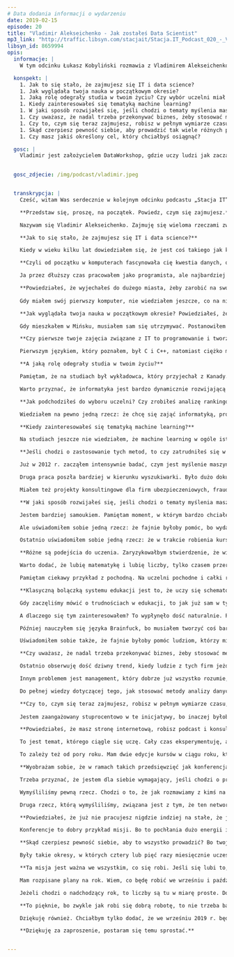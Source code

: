 ```yaml
---
# Data dodania informacji o wydarzeniu
date: 2019-02-15
episode: 20
title: "Vladimir Alekseichenko - Jak zostałeś Data Scientist"
mp3_link: "http://traffic.libsyn.com/stacjait/Stacja.IT_Podcast_020_-_Vladimir_Alekseichenko_-_Jak_zostae_Data_Scientist.mp3"
libsyn_id: 8659994
opis:
  informacje: |
    W tym odcinku Łukasz Kobyliński rozmawia z Vladimirem Alekseichenko na temat drogi, jaką przeszedł gość odcinka, aby zostać Data Scientist.

  konspekt: |
    1. Jak to się stało, że zajmujesz się IT i data science?
    1. Jak wyglądała twoja nauka w początkowym okresie?
    1. Jaką rolę odegrały studia w twoim życiu? Czy wybór uczelni miał duże znaczenie?
    1. Kiedy zainteresowałeś się tematyką machine learning?
    1. W jaki sposób rozwijałeś się, jeśli chodzi o tematy myślenia maszynowego?
    1. Czy uważasz, że nadal trzeba przekonywać biznes, żeby stosować metody data science, czy raczej wszyscy już o tym wiedzą?
    1. Czy to, czym się teraz zajmujesz, robisz w pełnym wymiarze czasu, czy jeszcze pracujesz? Jak to u ciebie wygląda dzisiaj?
    1. Skąd czerpiesz pewność siebie, aby prowadzić tak wiele różnych projektów?
    1. Czy masz jakiś określony cel, który chciałbyś osiągnąć?

  gosc: |
    Vladimir jest założycielem DataWorkshop, gdzie uczy ludzi jak zacząć stosować uczenie maszynowe w praktyce, między innymi tworzy [autorskie kursy online](http://www.dataworkshop.eu/pl/practical-machine-learning). Pomaga innym firmom zacząć stosować uczenie maszynowe we właściwy sposób, poszukując najpierw właściwy problem, a następnie rozwiązując go. Vladimir zdobywał doświadczenie zawodowe pracując w różnych obszarach informatyki, stykając się z różnorodnymi technologiami. Od 2008 pracuje w branży IT, od 2013 zajmuje się tematami związanymi z danymi i uczeniem maszynowym. Prowadzi podcast o sztucznej inteligencji - [BiznesMyśli](http://biznesmysli.pl/). Uczestniczy w konkursach Kaggle'a. Uwielbia pomagać innym, analizować dane i podróżować - odwiedził 30 krajów.

  
  gosc_zdjecie: /img/podcast/vladimir.jpeg


  transkrypcja: |
    Cześć, witam Was serdecznie w kolejnym odcinku podcastu „Stacja IT”. Dzisiaj mamy przyjemność porozmawiać z Vladimirem Alekseichenko.

    **Przedstaw się, proszę, na początek. Powiedz, czym się zajmujesz.**

    Nazywam się Vladimir Alekseichenko. Zajmuję się wieloma rzeczami związanymi z myśleniem maszynowym albo tzw. sztuczną inteligencją. Prowadzę podcast na temat sztucznej inteligencji o nazwie „Biznes myśli”, szkolenie „Data workshop”, kursy on-line o uczeniu maszynowym, ale również konferencję, która odbywa się w październiku każdego roku. Jedną z moich większych inicjatyw jest coś w rodzaju konsultingu. Polega to na tym, że zgłasza się do nas firma, która potrzebuje wdrożyć u siebie myślenie maszynowe, ale czegoś jej brakuje, np. umiejętności, konkretnej wiedzy, zmiany w architekturze itp. My pomagamy jej znaleźć tę brakującą część, żeby to zaczęło działać.

    **Jak to się stało, że zajmujesz się IT i data science?**

    Kiedy w wieku kilku lat dowiedziałem się, że jest coś takiego jak komputer, nie wiedziałem, czym on jest, ale już mnie to pociągało. Nie miałem komputera jeszcze przez dłuższy czas, ale gdy w szkole jeden z nauczycieli zauważył, że mam do tego pasję, pozwalał mi zostawać po lekcjach, bym robił pierwsze kroki w poznawaniu, jak działa komputer. Dzięki temu uczyłem się klawiatury. Poznałem też Excela. Dla mnie właśnie Excel wiązał się z myśleniem maszynowym. Moje pierwsze odkrycie wiązało się z tym, że maszyna może myśleć – że jeżeli zakodujesz pewne wzory i zależności, to program podpowiada, jaką decyzję masz podjąć. Oczywiście chodzi tu o wzory, ale dla mnie to była inspiracja. Poczułem, że to jest niesamowicie ciekawe i ma w sobie niesamowity potencjał na przyszłość. Gdy miałem 14–15 lat, pojechałem do Mińska. Sam musiałem się wtedy utrzymywać. Udało mi się zarobić na pierwszy laptop, którego dysk twardy miał pojemność 1 GB. 

    **Czyli od początku w komputerach fascynowała cię kwestia danych, obliczeń. Bo te początki u różnych ludzi są inne – niektórzy zaczynają od gier lub od oprogramowania, którego rodzice używali.**

    Ja przez dłuższy czas pracowałem jako programista, ale najbardziej kręciły mnie tematy związane z liczbami i myśleniem koncepcyjno-strategicznym. Jeżeli częściowo da się zmapować ten proces, zautomatyzować go, to mnie to niesamowicie cieszy. Czuję satysfakcję, gdy udaje się przenieść jakiś kawałek logiki, który wykonuje się w sposób manualny, i komputer to robi w sposób jednoznaczny. Gdy byłem w Mińsku, moja mama pracowała i robiła co miesiąc raporty. Tworzyła dużą tabelkę, w której trzeba było coś podsumować. Wyniki musiały się zgadzać. Siedziała z kalkulatorem i te rzeczy przerabiała. Wiedziałem, że przydałby się do tego Excel. Okazało się, że wystarczy wprowadzić dane, i on to wszystko podsumuje. Takie rzeczy mnie napędzają. Wtedy poczułem satysfakcję.

    **Powiedziałeś, że wyjechałeś do dużego miasta, żeby zarobić na swój pierwszy komputer. Do czego był on ci wtedy potrzebny? Do programowania?**
    
    Gdy miałem swój pierwszy komputer, nie wiedziałem jeszcze, co na nim robić. Z jednej strony wykonywałem dość chaotyczne kroki, nie wiedząc, dlaczego robię to czy tamto, a jak to analizowałem, okazywało się to logiczne. Ja wtedy w ogóle nie wiedziałem, czym jest programowanie. Być może gdzieś coś o tym słyszałem, ale totalnie nie wiedziałem, co to jest. Potem pojawił się internet, dzięki czemu na forach dowiadywałem się, czym jest Linux, i zacząłem zgłębiać wiele tematów związanych z programowaniem, tak że w wieku 17–18 lat zacząłem programować różne rzeczy. Moje zaangażowanie w to było niesamowite. Nie miałem jeszcze wtedy dzieci i rodziny, więc mogłem poświęcać się temu na 100%. Jeden dzień zgłębiania tego tematu porównywalny jest do tygodnia czy miesiąca na studiach.

    **Jak wyglądała twoja nauka w początkowym okresie? Powiedziałeś, że dużo uczyłeś się sam, ale pewnie w liceum czy na studiach pojawiło się coś, co pozwoliło ci pójść krok dalej.**

    Gdy mieszkałem w Mińsku, musiałem sam się utrzymywać. Postanowiłem znaleźć miejsce, w którym będę mógł skupić się na tym, aby się tylko uczyć. Uznałem, że warto przeprowadzić się do Polski. W tej decyzji kierowałem się bardziej emocjami niż argumentami – chociaż teraz wiem, że to była dobra decyzja. Udało mi się znaleźć miejsce w Krakowie na Akademii Górniczo-Hutniczej. Dzięki temu mogłem się skupić na tym, aby poznawać jeszcze bardziej tematykę związaną z programowaniem. W akademiku miałem dostęp do biblioteki i internetu. Pierwszy rok studiów był dla mnie bardzo ciekawy, bo wielu rzeczy się nauczyłem. Co prawda niektóre rzeczy na uczelni mnie frustrowały, gdyż było zbyt wiele tematów biurokratycznych. Jestem wdzięczny za to początkowe wsparcie, za stworzenie mi warunków, jednak zrozumiałem, że uczy się tam starszych rzeczy, wiele dostępnych było już w internecie. Zacząłem rozglądać się za tym, co można byłoby robić samodzielnie. Na drugim roku zacząłem pracować. W międzyczasie stworzyłem firmę do robienia stron internetowych. Zrobiłem wiele projektów. I tak to się zaczęło rozkręcać.

    **Czy pierwsze twoje zajęcia związane z IT to programowanie i tworzenie stron?**

    Pierwszym językiem, który poznałem, był C i C++, natomiast ciężko mi było znaleźć pracę, używając tego języka. W sumie teraz można ją znaleźć, ale to jest dość niszowe i trzeba mieć odpowiednie kontakty. Pamiętam, że w 2007 r. tworzenie stron internetowych to był bardzo gorący temat i było zapotrzebowanie na programistów. Ja się wtedy w to zaangażowałem. Dzięki temu poznałem tematy frontendowe, HTML, JavaScript i PHP. Przesiedziałem w tym ok. trzy lata. Potem od tego odszedłem, bo mi się znudziło.

    **A jaką rolę odegrały studia w twoim życiu?**

    Pamiętam, że na studiach był wykładowca, który przyjechał z Kanady. Był Polakiem, który bardzo wcześnie wyjechał najpierw do Stanów, potem do Kanady, a mając ponad 50 lat, wrócił do Polski na AGH. Nie skupiał się w ogóle na tematach procesowych, biurokratycznych, tylko na tym, aby przekazać treść. Prowadził zajęcia o języku OCaml – jest to język funkcyjny i nieszczególnie mi się podobał, ale przez to, że ten wykładowca miał tyle pasji i chęci do tłumaczenia, chciało mi się chodzić na te zajęcia, bo wiele innych zajęć było przestarzałych albo mało twórczych. Na studiach poznałem też kilku ludzi z pasją, którzy otworzyli mi oczy bądź wskazali kierunek, to, jak oni myślą. Dla mnie ważne jest to, by poznać kogoś, kto jest znacznie bardziej zaangażowany niż ja, i zobaczyć, jak on myśli, co robi, jak działa, aby dogonić go w pewnych obszarach.

    Warto przyznać, że informatyka jest bardzo dynamicznie rozwijającą się dziedziną. Bardzo ciężko stosować w niej stare wzorce. Nie jest tak, że uczysz się raz w życiu i przekazujesz tę wiedzę dalej, bo ona szybko się starzeje. Pamiętam, że wykładowcy z matematyki i fizyki to byli świetni ludzie, tylko ja mniej się interesowałem tymi tematami, bo nie wiedziałem, jak to zastosować, a dla mnie ważna jest umiejętność stosowania wiedzy. Ale gdyby moim celem było nauczenie się tylko matematyki albo tylko fizyki, to byłbym znacznie bardziej zadowolony z uczenia.

    **Jak podchodziłeś do wyboru uczelni? Czy zrobiłeś analizę rankingów uczelni, opinii o nich, brałeś pod uwagę względy ekonomiczne?**

    Wiedziałem na pewno jedną rzecz: że chcę się zająć informatyką, programowaniem i zrozumieniem działania komputera. Przy wyborze uczelni raczej nie kierowałem się rankingami. W miarę moich możliwości pytałem ludzi i słyszałem, że AGH jest dość wysoko, chociaż pamiętam, że AGH myliłem z SGH, która znajduje się w Warszawie. Ostatnio nawet byłem na SGH i robiłem tam jedną prezentację. Jestem pod wrażeniem, jak uczelnia próbuje się otworzyć na świat i być bardziej dynamiczna, adaptująca te zmiany. Miałem też na uwadze Uniwersytet Warszawski i Politechnikę Warszawską, ale w obu przypadkach powiedzieli mi „nie”, bo uważali, że nie poradzę sobie, ponieważ moja matematyka była wtedy słabsza. Po pierwszym roku na AGH zostało mniej niż połowa grupy, właśnie przez to, że nie poradzili sobie z matematyką i fizyką. Ale u mnie jakoś to poszło. Myślę, że gdyby przyjęli mnie na którąś z tych uczelni warszawskich, to jeszcze szybciej rozwinąłbym skrzydła.

    **Kiedy zainteresowałeś się tematyką machine learning?**

    Na studiach jeszcze nie wiedziałem, że machine learning w ogóle istnieje. Mnie interesują liczby, to, żeby je poukładać, aby jakieś procesy działały szybciej, efektywniej, sprawniej, powtarzalnie i bez błędów. Takie rzeczy mnie kręcą i motywują. Gdy ostatnio miałem parę dni wolnego od pracy, zdałem sobie sprawę, że mój mózg potrzebuje liczb, aby odpoczywać. Aby poczuć się bardziej komfortowo, muszę o czymś myśleć, coś rozważać, optymalizować. Nie mógłbym żyć, nie analizując jakiegoś procesu. A tak się składa, że uczenie maszynowe zawiera w sobie po pierwsze liczby, a po drugie – myślenie koncepcyjne i strategiczne. Musisz poukładać te klocki w taki sposób, żeby to się połączyło i zaczęło działać. Mam szczęście, że to, co bardzo lubię, jest teraz bardzo potrzebne, bo chociażby 50 lat temu, gdy myślenie maszynowe zaczynało się pojawiać, ludzie, którzy mieli podobne do moich potrzeby, mieli trochę gorzej i bardziej pod górkę. To były tematy tylko akademickie i czasem były granty, czasem nie. W dzisiejszych czasach uczenie maszynowe jest bardzo potrzebne i czuję wdzięczność, że żyję właśnie teraz.

    **Jeśli chodzi o zastosowanie tych metod, to czy zatrudniłeś się w jakiejś firmie, czy uczestniczyłeś w jakichś projektach?**

    Już w 2012 r. zacząłem intensywnie badać, czym jest myślenie maszynowe. Zacząłem to wdrażać w jakieś miniprojekty, te hobbystyczne również. Ale potem zrozumiałem, że muszę wyrobić sobie minimum, aby zatrudnić się jako data scientist. Tak się stało i przez prawie dwa lata pracowałem jako data scientist. Robiłem różne rzeczy, np. architekturę big data. Później wpinaliśmy w to różne modele. Byłem odpowiedzialny za prognozowanie popytu. I tematy przeplatane z big data, czyli Hadoop, Spark mi się pojawiał albo raporty w real time, czyli uczenie maszynowe, gdzie ten model wpinamy do strumienia danych i w czasie rzeczywistym prognozujemy jakieś tam rzeczy, anomalie. To były pierwsze prace.

    Druga praca poszła bardziej w kierunku wyszukiwarki. Było dużo dokumentów porozrzucanych w przeróżny sposób, w różnych formatach. I trzeba było zbudować tę architekturę, która potrafi robić coś bardziej skomplikowanego, niż poszukiwać po nazwie pliku. Wystarczy wpisać fragment słowa, zdania i ona znajdzie coś podobnego. Potem zrobiłem jeszcze kilka innych projektów, m.in. katalog. O co chodzi? Wyobraźmy sobie stół, który składa się różnych części, np. nóżek, śrubek itp. To wszystko możemy poukładać sobie i stworzyć hierarchię. Jeśli coś będzie bardziej skomplikowane niż stół, to będzie zawierało więcej części. Tych części może być miliony. Ten milion części trzeba poukładać w tym katalogu – i to było już robione manualnie. Tylko że życie jest bardziej skomplikowane. W firmie różne rzeczy się dzieją, firmy się czasem łączą. Każda z nich ma swój własny katalog, dwie gałęzie równolegle żyją. Mając miliony takich węzłów, zrobienie tego w sposób manualny staje się wręcz niemożliwe, bo to jest bardzo skomplikowane. Wtedy wymyśliłem kilka technik, aby to zautomatyzować. Była metoda hybrydowa, kiedy model coś prognozował, potem weryfikowaliśmy małą próbkę. Później model znów się usprawniał, znów coś tam prognozował. To się sprowadziło do tego, że mogliśmy w locie robić prognozowanie, do którego węzła można podpiąć nową część, bo te części non stop się tworzą. A po drugie wykryliśmy sporo duplikatów w tym całym drzewie. Coś z tym można było zrobić. Co prawda też nie jest to takie trywialne, bo tam jest milion różnych zależności, ale przynajmniej jest informacja: tak, możemy to jakoś optymalizować. I takie projekty były na etacie.

    Miałem też projekty konsultingowe dla firm ubezpieczeniowych, fraudy, wykrywanie oszustw, policzenie się z jakimś złem mnie bardzo nakręca. Dość często firmy, które mogą manipulować i w ten sposób zarabiać, są bardziej rozwinięte, jeżeli chodzi o ilość danych i możliwość zastosowania myślenia maszynowego. Dostaję różne propozycje od różnych firm, np. chwilówka, szybka pożyczka, bo oni mają sporo danych. Korzystając z myślenia maszynowego, mogą mieć jeszcze lepsze wyniki. Jako inżynier mogę zrobić jakieś zadanie, ale jakie będą tego skutki? Z jednej strony winna jest temu ta firma, z drugiej strony ona realizuje swoje cele twoimi rękami, więc zwykle mówię „nie”.

    **W jaki sposób rozwijałeś się, jeśli chodzi o tematy myślenia maszynowego?**

    Jestem bardziej samoukiem. Pamiętam moment, w którym bardzo chciałem wejść do uczenia maszynowego, bo tak śmiesznie się złożyło, że już w głowie wyobraziłem sobie takie drzewo decyzyjne. Potem się okazało, że ktoś już to zrobił, i to mnie mocno zainspirowało. Wiedziałem, że to jest kierunek, w którym chcę się rozwijać. Znalazłem wtedy kurs i książkę na ten temat, ale to było za bardzo skomplikowane. Wiedziałem, że to było ciekawe, ale nic nie rozumiałem. Pamiętam, ile musiałem się namęczyć, kilka razy poddać, żeby mi się udało. Mnie zawsze łatwiej i przyjemniej jest zobaczyć kawałek kodu, który działa, i mieć możliwość coś tam podebugować, pozmieniać, uczyć się namacalnie, niż zobaczyć jakieś skomplikowane wzory. Po czasie zrozumiałem, że matematyka to jest język, tak jak Python czy Java. Zauważyłem, że dość często jest to zamknięte środowisko, więc musisz zostać wtajemniczony, żeby to rozwijać. Gdy już przebrnąłem przez te początki, wtedy zacząłem tworzyć pierwsze modele i wiele nauczyłem się poprzez praktykę, bo na początek uruchamiasz model, dostajesz jakiś wynik, cieszysz się jak dziecko i już myślisz, że coś umiesz, a potem poślizgniesz się parę razy, coś tam totalnie nie działa, bo model się przyuczył albo była jakaś głupia korelacja, a nie uogólnienie, rozwiązanie itd. Ileś tam iteracji musiałem popełnić, i nadaj je popełniam, bo ciągle się uczę.

    Ale uświadomiłem sobie jedną rzecz: że fajnie byłoby pomóc, bo wydaje mi się, że jest dużo ludzi, którzy są w podobnej sytuacji, pokazać im, że można wejść do tego obszaru z zupełnie innej strony. To wcale nie oznacza, że to jest gorsze bądź lepsze, po prostu jeżeli twój umysł działa na takich obrotach i rozumie taki język, to chyba lepiej spróbować z tej strony. Po co się męczyć! Jak są jedne drzwi, to są też drugie drzwi. Po co próbować wejść przez te złe, które nie są dla danej osoby naturalne? Lepiej wejść przez te bardziej namacalne. Tu dodatkowo pomogło mi to, że z myśleniem maszynowym pracowałem dobrych parę lat, więc dla mnie nie było trudności na poziomie debugowania kodu. Jak czegoś nie rozumiałem, zaczynałem debugować, linijka po linijce, robiłem notatki, wykresy itp. 

    Ostatnio uświadomiłem sobie jedną rzecz: że w trakcie robienia kursu w ogóle nie ma ani jednego wzoru. Przeglądając inne kursy, widzę, że one dość często się powtarzają, bo przekazują wprost tę samą wiedzę. Gdy jeden nauczyciel przekazał wiedzę w taki sposób, inni również dalej przekazują ją to w taki sam sposób. Dzięki wielu kursom i uczeniu się metodą prób i błędów udało mi się tę wiedzę absorbować w zupełnie inny sposób. Niektórzy dość kontrowersyjnie mówią, że to nie działa, ale nie potrafią tego udowodnić matematycznie. To jednak sporadyczne przypadki.

    **Różne są podejścia do uczenia. Zaryzykowałbym stwierdzenie, że większość ludzi woli coś zrozumieć na intuicyjnych przykładach i zobaczyć, jak to działa w praktyce, nie zaczynać od suchego wzoru. Żeby tak po suchym wzorze móc sobie wyobrazić wszystko to, co jest konsekwencją tego wzoru, to już trzeba mieć duże doświadczenie w czytaniu języka matematyki i rozumieć, co się za tym kryje. Myślę, że to dobre i naturalne podejście, które pozwala później wrócić do tych wzorów. Jak już zrozumie się coś intuicyjnie, to łatwiej te wzory zrozumieć.**

    Warto dodać, że lubię matematykę i lubię liczby, tylko czasem przeraża mnie wiedza teoretyczna. To wynika bardziej z osobowości, ja wolę bardziej praktykę. Gdy mam wiedzę i nie wiem, jak ją zastosować, czuję, jakbym marnował czas. W matematyce teoretycznej tego jest akurat dużo. I to OK, że są ludzie, którzy to uwielbiają, bo oni to wymyślają, potem mija czas i ktoś to wdraża w taki czy inny sposób. 

    Pamiętam ciekawy przykład z pochodną. Na uczelni pochodne i całki robiłem dobrze, bezproblemowo, ale ich nie rozumiałem. Robiłem je jak robot, totalnie tego nie czując. Gdy zacząłem pracować z deep learningiem albo z gradient boostingiem, to tam cały czas przewijała się ta pochodna. W związku z tym musiałem lepiej wiedzieć, czym ona jest. Próbując sam sobie ją wyjaśnić, rozrysowałem sobie różne przykłady i jeszcze raz musiałem przerobić te materiały, żeby wyczuć, czym jest pochodna. Wtedy poczułem, że to ma sens, że jest sens, żeby ją rozumieć i umieć. Odczuwam frustrację, gdy nie rozumiem, po co coś jest.

    **Klasyczną bolączką systemu edukacji jest to, że uczy się schematów i egzaminuje z nich, najczęściej bez dążenia do tego, aby uczniowie, studenci zrozumieli głębiej, po co to zostało w ogóle wymyślone. Może to kwestia tego, że to drugie podejście jest trudniejsze, bo wymaga więcej czasu i zaangażowania od nauczyciela. Jest to niewątpliwie problem klasycznego systemu edukacji. Czy z tych refleksji wynikło twoje zainteresowanie tym, żeby samemu jakąś edukację, dydaktykę prowadzić i zainteresować się tematyką kursów?**

    Gdy zaczęliśmy mówić o trudnościach w edukacji, to jak już sam w tym temacie siedzę, to rozumiem, na ile dany temat jest skomplikowany i na ile faktycznie nauczyciel czy osoba, która próbuje przekazać wiedzę, musi się poświęcić. To, co zrozumiałem, to to, że jeśli wewnątrz cię to nie kręci, nie czujesz satysfakcji, to lepiej tego nie robić. Nauczyciel ma wpływ na setki ludzi w ciągu swojego życia. I to konkretny. Albo ich zainspiruje, albo zniechęci. Dlatego jest to odpowiedzialny zawód, podobnie jak lekarz. To dwa zawody, które uważam za jedne z najbardziej odpowiedzialnych społecznie, bo oni budują ludzi, otoczenie, to, jak żyjemy.

    A dlaczego się tym zainteresowałem? To wypłynęło dość naturalnie. Pamiętam, że zajmowałem się wtedy programowaniem, byłem tech leadem w jednej z firm. Frustrowało mnie to, że ludzie nie chcą poukładać tego kodu ładniej. Nie wiedziałem dlaczego. Badając temat, zrozumiałem, że ludzie tego nie rozumieją. Dotarło do mnie, że jesteśmy na różnych poziomach, mamy różne zainteresowania i motywacje. Pomyślałem, żeby zrobić takie wewnętrzne spotkanie w zespole, by zacząć tę wiedzę przekazywać. Mój przełożony stwierdził, że to świetny pomysł. To mnie zmotywowało. To jest ta ważność tych słów w odpowiednim czasie. Na początku było trochę słabo, bo próbowałem bardziej przekazywać cytaty z książki, niż mówić po swojemu. Potem załapałem, że nie chodzi o czytanie książek wspólnie, nawet jeśli to jest streszczenie, tylko chodzi o własne doświadczenie, co ja o tym myślę. W ten sposób to się rozwijało. Dodatkowo jestem introwertykiem, z ludźmi miałem słaby kontakt. Teraz dużo występuję publicznie i ludzie nie wierzą, że taki byłem. Musiałem nauczyć się mówić do ludzi, przełamać wewnętrzne bariery. Mój analityk się włącza, bo obserwowałem, co działa, co nie działa, co motywuje ludzi, co nie. To był taki poligon do testów, jak należy mówić, żeby ludzie czuli się komfortowo.

    Później nauczyłem się języka Brainfuck, bo musiałem tworzyć coś bardziej skomplikowanego. Nauczyłem się trochę Haskella, potem napisałem interpretator w Haskellu. Pokazywałem, jak to można zrobić – to były takie meet-upy lokalne. Wtedy poczułem, że lubię dzielić się czymś, co umiem. Satysfakcjonowało mnie to, że potrafię to jakoś inaczej wytłumaczyć, że mówię to prostym, chłopskim językiem, dzięki czemu ludzie łapią całą ideę, ten cały entuzjazm w tym, o czym mówię. Potem mi za to dziękują, co mnie bardzo motywowało.

    Uświadomiłem sobie także, że fajnie byłoby pomóc ludziom, którzy mieli podobne problemy do moich. Zacząłem robić spotkania z uczeniem maszynowym. Najpierw to były spotkania na meet-upach, później warsztaty przy konferencjach. Szło to bardzo dobrze i sprawnie. Dostawałem wysokie opinie, ale na pytanie, czy inni wykorzystują tę wiedzę w swojej pracy, oceny były dość słabe. I to mnie martwiło. Gdy rozważyłem, dlaczego tak jest, okazywało się, że dana osoba przychodzi na moje szkolenie, aby poszerzyć swoje horyzonty, ale potem wraca do swojej codziennej pracy. Zastanawiałem się, co z tym zrobić, ale chodzenie od firmy do firmy się nie skalowało. Uznałem, że warto zacząć mówić o tym głośniej, tłumaczyć biznesom, że myślenie maszynowe ma sens, że to działa, tylko trzeba do tego odpowiednio podejść, nagłaśniać ten temat i pokazywać korzyści.

    **Czy uważasz, że nadal trzeba przekonywać biznes, żeby stosować metody data science, czy raczej wszyscy już o tym wiedzą? Na jednej z konferencji słyszałem anegdotę, że ktoś siedzi sobie w jakimś barze w małym miasteczku w Stanach i spotyka tam barmana. Mówi mu, że zajmuje się myśleniem maszynowym. Na to barman cały rozpromieniony odpowiada: „Dzięki temu uczeniu maszynowemu będziemy mogli to i tamto, każdy problem rozwiązany”. Ten człowiek musiał barmanowi tłumaczyć, że jeszcze wiele problemów trzeba będzie rozwiązać. Morał z tej historyjki był taki, że o ile kiedyś trzeba było przekonywać menedżerów do tego, że wiele problemów można rozwiązać dzięki myśleniu maszynowemu, to teraz często jest odwrotnie i to menedżerowie są zdziwieni, że jeszcze tego nie umiemy.**

    Ostatnio obserwuję dość dziwny trend, kiedy ludzie z tych firm jeżdżą na tego typu konferencje, czytają te słynne artykuły i są nakręceni, aby zacząć to stosować, spieszą się z zatrudnianiem data scientist. Tworzą zespół, który później się rozsypuje, bo nie od tej strony się zaczyna. Najpierw trzeba zrozumieć, gdzie, co, jak, prototyp, a potem zatrudniamy zespół. Czasem jest mylne wrażenie, że ten data scientist to taka magia, że wystarczy zatrudnić jednego magika albo ich zespół, oni coś tam zrobią, a firma będzie zarabiać. To tak nie działa. Ten problem próbuję też rozwiązywać w swoim podcaście, żebyśmy robili to rozsądnie. Jest milion możliwości, żeby się pomylić, a tylko jedna czy kilka, które działają. Jeżeli wyważysz odpowiednio ścieżki, odnajdziesz, gdzie się znajdują w twoim procesie biznesowym, to wiele zyskasz. Teraz jest ten moment, gdy można się jeszcze bardzo wyróżnić. Ale lepiej robić to zdroworozsądkowo, a nie szybko.

    Innym problemem jest management, który dobrze już wszystko rozumie, tylko dość często musi minąć pewien czas, żeby ta wiedza przepłynęła przez jednostkę w tej firmie, przez różne szczeble w niej istniejące, aby tam też zobaczyli, jaki ma to sens. Dość częstym problemem jest to, że ta architektura nie jest na to przygotowana, zupełnie do czego innego była tworzona i wymaga wielu przeróbek, a to często jest kosztowne. Trzeba więc przemyśleć, jak to zrobić, aby to nie było zbyt drogie i jak najszybciej przynosiło korzyści.

    Do pełnej wiedzy dotyczącej tego, jak stosować metody analizy danych w organizacji, żeby to przynosiło efekt, jeszcze sporo brakuje. Natomiast ta historyjka miała pokazać, że marketingowo już temat został sprzedany i wiele osób wie, że w zasadzie wszystko już powinniśmy umieć rozwiązać, tylko jeszcze trzeba dograć szczegóły.

    **Czy to, czym się teraz zajmujesz, robisz w pełnym wymiarze czasu, czy jeszcze pracujesz? Jak to u ciebie wygląda dzisiaj?**
    
    Jestem zaangażowany stuprocentowo w te inicjatywy, bo inaczej byłoby ciężko. W kwietniu pracowałem jeszcze w General Electric. Przed rezygnacją z niego coraz bardziej byłem świadomy tego, że brakuje mi czasu, aby te pomysły pchać do przodu. Gdy teraz już pracuję w pełnym wymiarze, nadal nie rezygnuję z tych inicjatyw. Bo tych tematów jest coraz więcej. Próbujesz to wszystko priorytetyzować, żeby robić te najważniejsze rzeczy, niekoniecznie pilne, ale czasem dużym wyzwaniem jest to, żeby z tym wszystkim się wyrobić.

    **Powiedziałeś, że masz stronę internetową, robisz podcast i konsulting. Czy dzielisz sobie czas pracy na sztywno w ciągu tygodnia? Bo jako taki samodzielny przedsiębiorca musisz dbać o to, by o te poszczególne priorytety zadbać. Czy jest tak, że tym, co w danej chwili jest ważne, się zajmujesz i inne rzeczy czekają?**

    To jest temat, którego ciągle się uczę. Cały czas eksperymentuję, aby to poukładać. Czasem próbuję takiej techniki, że jeden dzień jest przeznaczony na podcast, drugi na coś innego, trzeci na coś jeszcze innego. To czasem działa, czasem nie. Natomiast gdy organizuję konferencję, nie mogę sobie pozwolić, by dany dzień poświęcać tylko na nią, bo ktoś ci napisze ważnego maila w drugi dzień, więc nie możesz czekać tydzień, tylko musisz natychmiast odpowiedzieć. Dlatego próbuję cały czas eksperymentować. 

    To zależy też od pory roku. Mam dwie edycje kursów w ciągu roku, które zaczynają się w październiku i w lutym. Każdy z nich trwa ok. dwóch miesięcy. Konferencje odbywają się jesienią. Zwykle staram się poświęcać jeden dzień w tygodniu na konsulting. Pomagają mi przy tym też inne osoby, bo nie jest tak, że tylko ja to robię.

    **Wyobrażam sobie, że w ramach takich przedsięwzięć jak konferencja potrzebujesz jakiegoś zespołu czy współpracowników, którzy ci pomagają. Czy współpracujesz z nimi na stałe, czy raczej projektowo?**

    Trzeba przyznać, że jestem dla siebie wymagający, jeśli chodzi o projekty, podobnie jeśli chodzi o ludzi, z którymi współpracuję. Mam trzyosobowy zespół. Te osoby zatrudnione są stałe. Gdy zbliża się konferencja, wspierają nas też inne osoby. Jedna z tych trzech osób odpowiedzialna jest za wszystkie kontakty i komunikację na zewnątrz. Moją rolą jest dobranie prelegentów, tematów, poukładanie tego w logiczną całość. Gdy robimy konferencję, robimy tzw. event storming, który polega na tym, że zbieramy się jako zespół i rozważamy, jaką wartość dodaną możemy wnieść dla uczestników. Robimy taki brainstorming, analizujemy budżet i różne możliwości działania. 

    Wymyśliliśmy pewną rzecz. Chodzi o to, że jak rozmawiamy z kimś na konferencji, to nie wiemy, kim są ludzie, do których chcemy podejść – fajnie byłoby porobić jakieś tagi, naklejki, z którymi dane osoby by się identyfikowały. Polega to na tym, że dostajesz cały stos naklejek i wybierasz te, które pasują do ciebie. W ten sposób ludzie się oznaczają i to było bardzo wygodne. Uczestnicy zauważyli, że jeszcze nie zacząłeś rozmowy, a już wiesz, kim jest ta osoba, czy ona poszukuje pracy, czy chce kogoś zatrudnić, na czym się zna.

    Druga rzecz, którą wymyśliliśmy, związana jest z tym, że ten networking na konferencjach zwykle działa średnio. Zastanawialiśmy, dlaczego to działa źle, jakie są problemy, jak to usprawnić. Tu powiem wprost, że konferencja to dla nas obszar, na którym są straty, bo nie mamy żadnych sponsorów. Brak sponsorów to była świadoma decyzja, bo oni dość mocno psują jakość. Taka zwykła konferencja wiele traci przez to, że tam jest dużo sponsoringu. Więc na tej inicjatywie nie zarabiam. Ale sam proces tworzenia konferencji i taka wewnętrzna realizacja jest bardzo fajna. Te konferencje zaczynają się ok. 8 rano, a kończą o 18. I większość ludzi zostaje. Zadałem kiedyś pytanie, czy jest sens robić kolejną edycję. Ludzie zaczęli mocno klaskać, a ja poczułem tę chęć i motywację, by robić to dalej.

    **Powiedziałeś, że już nie pracujesz nigdzie indziej na stałe, że jesteś samodzielnym przedsiębiorcą. Które z tych obszarów działalności są dla ciebie źródłem przychodu, a które spełnieniem jakiejś misji albo działaniem promocyjnym? Czy ta część konsultingowa jest dla ciebie bardziej istotna od strony przychodowej czy szkoleniowej? Po co w tym wszystkim te konferencje i podcast?**

    Konferencje to dobry przykład misji. Bo to pochłania dużo energii i to musi się kręcić. Gdyby to się nie kręciło, to by się nie opłacało. Ale dusza i serce mówi, że to ma sens, bo to dokłada kolejną cegiełkę do tego, co robię. A próbuję stworzyć takie bardziej rozwinięte środowisko do rozwoju z uczeniem maszynowym. Nie tylko kursy on-line, konferencje i toury. Pomysły są różne. To, za co firma się utrzymuje i daje możliwość rozwoju, to przede wszystkim kursy, szkolenia i konsulting.

    **Skąd czerpiesz pewność siebie, aby to wszystko prowadzić? Bo twoje początki musiały być trudne. Wyjazd do stolicy, przeprowadzki, przystosowanie do nowego środowiska, nauka nowych rzeczy, a teraz wyjście do ludzi i ich nauczanie. Musi tu być jakaś iskra, która powoduje, że potrafisz i chcesz to robić, i że to będzie z korzyścią dla innych.**

    Były takie okresy, w których cztery lub pięć razy miesięcznie uczestniczyłem w różnych konferencjach. Dostaję takie informacje zwrotne, że miałem szczęście i łatwiejsze życie. A ja zastanawiam się, skąd bierze się takie złudzenie, że mam łatwiejsze życie. Doszedłem do wniosku, że oni widzą tylko część mnie. Na konferencji jestem nakręcony, entuzjastyczny, widać u mnie pasję, ale jest jeszcze ta część mniej widoczna, kiedy pewność siebie jest we mnie znacznie mniejsza. Jest takie wahanie, czy to, co robię, ma sens i czy to dąży w ogóle w dobrym kierunku, czy nie zapędzam się w kozi róg. I czy to, co tworzę, na pewno jest wartościowe dla ludzi, czy to jest tylko działanie marketingowe, które nakręca coś, co potem zupełnie nie ma sensu. Czy jednak to jest coś znacznie głębszego i wpływa na to, co ludzie myślą, co potem robią z tą informacją. „Biznes myśli” to podcast, w który dość dużo inwestuję, bo ok. 30 tys. rocznie. Ale bardzo mnie cieszy, gdy ktoś mi dziekuje za to, co robię. Mnie to wtedy bardziej inspiruje niż zarabianie pieniędzy. Bo pieniądze są ulotne, a to przeżycie zostaje głęboko we mnie. Dzięki temu mam poczucie, że to, co robię, ma sens. Cały czas staram się mieć szczere relacje z ludźmi, być sobą, nie ulegać naciskom z zewnątrz. Myślę, że jak będę zachowywać się w ten sposób, to ta energia będzie do mnie cały czas przychodzić, bo każdy na tym zyskuje.

    **Ta misja jest ważna we wszystkim, co się robi. Jeśli się lubi to, co się robi, pasjonuje tym, to jest zupełnie inaczej, niż gdy robi się coś dla pieniędzy. Czy masz jakiś określony cel, który chciałbyś osiągnąć?**

    Mam rozpisane plany na rok. Wiem, co będę robić we wrześniu i październiku, aż do samego grudnia. Plany pięcioletnie są trochę trudniejsze, jeszcze ich nie rozpisałem. Ciężko prognozować szczegóły takich dłuższych okresów. Mam też cel większy i głębszy w tym wszystkim. Nasz sposób komunikacji zmienia się w czasie. To wpływa na miliony, miliardy ludzi, którzy w tej chwili nie są tego świadomi. Nie da się tej fali zatrzymać. Natomiast można tę falę wykorzystać. Teraz pytanie: jak my tę falę wykorzystujemy? Czy jesteśmy w stanie przygotować się do tego, żeby być na fali, a nie pod falą? Chciałbym, aby przynajmniej częściowo przyłożyć się do tego, aby część ludzi, z którymi mam styczność, skorzystała z tej fali i czuła tę satysfakcję, szczęście, niż za jakiś czas narzekała, że politycy albo ktoś inny o nich nie zadbał i przez to jest tak źle. Cieszy mnie to, że choćby częściowo mogę pomóc innym, że przynajmniej część osób otworzy oczy i coś zacznie robić, działać albo przygotowywać się do zmian, aby nie być zaskoczonym za tych 5–10 lat.

    Jeżeli chodzi o nadchodzący rok, to liczby są tu w miarę proste. Dotychczas przeszkoliłem ok. 700 osób. W tym roku planuję przeszkolić ok. 500. W 2018 r. byłem w sześciu miastach w Polsce, w 2019 r. planuję kolejny tour, nie tyko po Polsce, ale także poza jej granicami. Podcast z kolei jest dla mnie miejscem, gdzie mogę porozmawiać. Staram się nie optymalizować go pod liczby, bo w przeciwnym wypadku mógłbym coś zepsuć. Dlatego w przypadku podcastu kieruję się sercem. W tej chwili jest blisko 100 tys. pobrań, a podcast ma mniej niż dwa lata. Idzie więc raczej w dobrym kierunku, jeśli chodzi o wartość dodaną.

    **To pięknie, bo zwykle jak robi się dobrą robotę, to nie trzeba bardzo pilnować tych statystyk, tylko to się dzieje samo. Życzę ci, aby twoje plany się spełniły. Bardzo fajna misja. Dzięki, Vladimir, za rozmowę!**

    Dziękuję również. Chciałbym tylko dodać, że we wrześniu 2019 r. będzie kolejna edycja konferencji. Już z tobą, Łukasz, wstępnie rozmawialiśmy o twoim pojawieniu się na niej i porozmawianiu na temat NLP w języku polskim. Zapraszam na to wydarzenie.

    **Dziękuję za zaproszenie, postaram się temu sprostać.**


---
```

